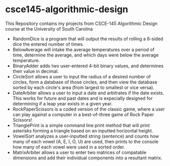 # csce145-algorithmic-design
This Repository contains my projects from CSCE-145 Algorithmic Design course at the University of South Carolina

- RandomDice is a program that will output the results of rolling a 6-sided dice the entered number of times.
- BelowAverage will intake the average temperatures over a period of time, determine the average, and which days were below the average temperature.
- BinaryAdder adds two user-entered 4-bit binary values, and determines their value in decimal.
- CircleSort allows a user to input the radius of a desired number of circles, form a database of those circles, and then view the database sorted by each circle's area (from largest to smallest or vice versa).
- DateArbiter allows a user to input a date and arbitrates if the date exists. This works for future and past dates and is expecially designed for determining if a leap year exists in a given year.
- RockPaperScissors is a coded version of the classic game, where a user can play against a computer in a best-of-three game of Rock Paper Scissors!
- TrianglePrint is a simple command line print method that will print asterisks forming a triangle based on an inputted horizontal height.
- VowelSort analyzes a user-inputted string (sentence) and counts how many of each vowel (A, E, I, O, U) are used, then prints to the console how many of each vowel were used in a sorted order.
- MatrixArbiter allows a user to enter two matrices of compatable dimensions and add their individual components into a resultant matrix.
